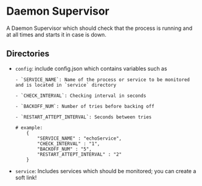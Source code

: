 # Daemon Supervisor


A Daemon Supervisor which should check that the process is running and at all times and starts it in case is down. 

## Directories

  - `config`: include config.json which contains variables such as
  
        - `SERVICE_NAME`: Name of the process or service to be monitored and is located in `service` directory
	
        - `CHECK_INTERVAL`: Checking interval in seconds
	
        - `BACKOFF_NUM`: Number of tries before backing off
	
        - `RESTART_ATTEPT_INTERVAL`: Seconds between tries
        
        # example:
            {
	            "SERVICE_NAME" : "echoService",
	            "CHECK_INTERVAL" : "1",
	            "BACKOFF_NUM" : "5",
	            "RESTART_ATTEPT_INTERVAL" : "2"
            }

  - `service`: Includes services which should be monitored; you can create a soft link!
